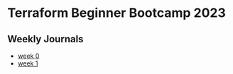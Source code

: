 # Terraform Beginner Bootcamp 2023

## Weekly Journals
- [week 0](journal/week0.md)
- [week 1](jornal/week1.md)
